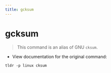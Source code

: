 ```yaml
---
title: gcksum
---
```

# gcksum

> This command is an alias of GNU `cksum`.

- View documentation for the original command:

`tldr -p linux cksum`
